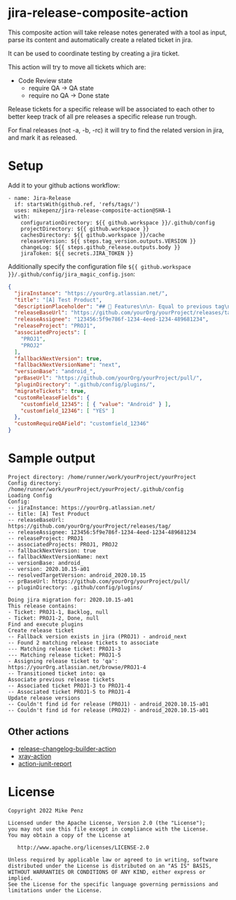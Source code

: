 # jira-release-composite-action

This composite action will take release notes generated with a tool as input, parse its content and automatically create a related ticket in jira. 

It can be used to coordinate testing by creating a jira ticket.

This action will try to move all tickets which are:

- Code Review state
  - require QA -> QA state
  - require no QA -> Done state

Release tickets for a specific release will be associated to each other to better keep track of all pre releases a specific release run trough. 

For final releases (not -a, -b, -rc) it will try to find the related version in jira, and mark it as released. 

# Setup

Add it to your github actions workflow:

```hml
- name: Jira-Release
  if: startsWith(github.ref, 'refs/tags/')
  uses: mikepenz/jira-release-composite-action@SHA-1
  with:
    configurationDirectory: ${{ github.workspace }}/.github/config
    projectDirectory: ${{ github.workspace }}
    cachesDirectory: ${{ github.workspace }}/cache
    releaseVersion: ${{ steps.tag_version.outputs.VERSION }}
    changeLog: ${{ steps.github_release.outputs.body }}
    jiraToken: ${{ secrets.JIRA_TOKEN }}
```

Additionally specify the configuration file `${{ github.workspace }}/.github/config/jira_magic_config.json`:
```json
{
  "jiraInstance": "https://yourOrg.atlassian.net/",
  "title": "[A] Test Product",
  "descriptionPlaceholder": "## 🚀 Features\n\n- Equal to previous tag\n\n## 🐛 Fixes\n\n- /",
  "releaseBaseUrl": "https://github.com/yourOrg/yourProject/releases/tag/",
  "releaseAssignee": "123456:5f9e786f-1234-4eed-1234-489681234",
  "releaseProject": "PROJ1",
  "associatedProjects": [
    "PROJ1",
    "PROJ2"
  ],
  "fallbackNextVersion": true,
  "fallbackNextVersionName": "next",
  "versionBase": "android_",
  "prBaseUrl": "https://github.com/yourOrg/yourProject/pull/",
  "pluginDirectory": ".github/config/plugins/",
  "migrateTickets": true,
  "customReleaseFields": {
    "customfield_12345": [ { "value": "Android" } ],
    "customfield_12346": [ "YES" ]
  },
  "customRequireQAField": "customfield_12346"
}
```

# Sample output

```
Project directory: /home/runner/work/yourProject/yourProject
Config directory: /home/runner/work/yourProject/yourProject/.github/config
Loading Config
Config:
-- jiraInstance: https://yourOrg.atlassian.net/
-- title: [A] Test Product
-- releaseBaseUrl: https://github.com/yourOrg/yourProject/releases/tag/
-- releaseAssignee: 123456:5f9e786f-1234-4eed-1234-489681234
-- releaseProject: PROJ1
-- associatedProjects: PROJ1, PROJ2
-- fallbackNextVersion: true
-- fallbackNextVersionName: next
-- versionBase: android_
-- version: 2020.10.15-a01
-- resolvedTargetVersion: android_2020.10.15
-- prBaseUrl: https://github.com/yourOrg/yourProject/pull/
-- pluginDirectory: .github/config/plugins/

Doing jira migration for: 2020.10.15-a01
This release contains:
- Ticket: PROJ1-1, Backlog, null
- Ticket: PROJ1-2, Done, null
Find and execute plugins
Create release ticket
-- Fallback version exists in jira (PROJ1) - android_next
-- Found 2 matching release tickets to associate
--- Matching release ticket: PROJ1-3
--- Matching release ticket: PROJ1-5
- Assigning release ticket to 'qa': https://yourOrg.atlassian.net/browse/PROJ1-4
-- Transitioned ticket into: qa
Associate previous release tickets
-- Associated ticket PROJ1-3 to PROJ1-4
-- Associated ticket PROJ1-5 to PROJ1-4
Update release versions
-- Couldn't find id for release (PROJ1) - android_2020.10.15-a01
-- Couldn't find id for release (PROJ2) - android_2020.10.15-a01
```

## Other actions

- [release-changelog-builder-action](https://github.com/mikepenz/release-changelog-builder-action)
- [xray-action](https://github.com/mikepenz/xray-action/)
- [action-junit-report](https://github.com/mikepenz/action-junit-report)


# License

    Copyright 2022 Mike Penz

    Licensed under the Apache License, Version 2.0 (the "License");
    you may not use this file except in compliance with the License.
    You may obtain a copy of the License at

       http://www.apache.org/licenses/LICENSE-2.0

    Unless required by applicable law or agreed to in writing, software
    distributed under the License is distributed on an "AS IS" BASIS,
    WITHOUT WARRANTIES OR CONDITIONS OF ANY KIND, either express or implied.
    See the License for the specific language governing permissions and
    limitations under the License.
